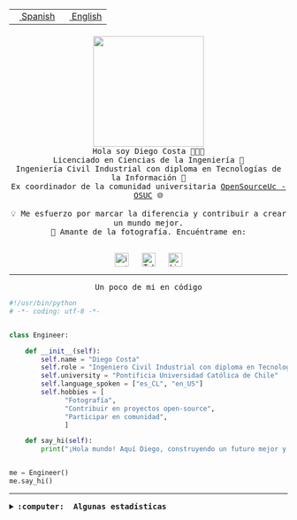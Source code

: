<table border="0"  align="right">
 <tr><td><a href="README.md"><img src="https://upload.wikimedia.org/wikipedia/commons/thumb/8/89/Bandera_de_Espa%C3%B1a.svg/1200px-Bandera_de_Espa%C3%B1a.svg.png" height="10"> Spanish</a></td>
 <td><a href="README.en.md"><img src="https://upload.wikimedia.org/wikipedia/commons/a/a4/Flag_of_the_United_States.svg" height="10"> English</a></td></tr>
</table><br><br><br>

<p align="center">
  <img src="https://github.com/diegocostares/diegocostares/blob/main/Images/aaa2.gif?raw=true" height="200px" weight="200px">
  <br><samp>
    Hola soy Diego Costa 👨🏻‍💻<br>
    Licenciado en Ciencias de la Ingeniería 🤖<br>
    Ingeniería Civil Industrial con diploma en Tecnologías de la Información 🧠<br>
    Ex coordinador de la comunidad universitaria <a href="https://github.com/open-source-uc">OpenSourceUc - OSUC</a> 🌐<br>
  <br>
    💡 Me esfuerzo por marcar la diferencia y contribuir a crear un mundo mejor.<br>
    📸 Amante de la fotografía. Encuéntrame en: <br>
  <br></samp>
</p>

<p align="center">
   <a href="https://instagram.com/diegocosta_no" target="blank">
      <img align="center" src="https://cdn.jsdelivr.net/npm/simple-icons@3.0.1/icons/instagram.svg" alt="instagram" height="25px" width="25px" />
      &#8203;
   </a>
   &nbsp; &nbsp; &nbsp;
   <a href="https://t.me/diegocosta_no" target="blank">
      <img align="center" alt="Telegram" width="25px" src="https://icons-for-free.com/iconfiles/png/512/Telegram-1324888767380505522.png" />
      &#8203;
   </a>
   &nbsp; &nbsp; &nbsp;
   <a href="https://www.linkedin.com/in/diegocostar/" target="blank">
      <img align="center" alt="LinkedIn" width="25px" src="https://img.icons8.com/metro/452/linkedin.png" />
      &#8203;
   </a>
</p>

---

<p align="center"><front size="25"><samp>Un poco de mi en código</samp></front></p>

```python
#!/usr/bin/python
# -*- coding: utf-8 -*-


class Engineer:

    def __init__(self):
        self.name = "Diego Costa"
        self.role = "Ingeniero Civil Industrial con diploma en Tecnologías de la Información"
        self.university = "Pontificia Universidad Católica de Chile"
        self.language_spoken = ["es_CL", "en_US"]
        self.hobbies = [
              "Fotografía",
              "Contribuir en proyectos open-source",
              "Participar en comunidad",
              ]

    def say_hi(self):
        print("¡Hola mundo! Aquí Diego, construyendo un futuro mejor y cambiando el mundo.")


me = Engineer()
me.say_hi()
```

---

<details>
  <summary><b><samp>:computer: &nbsp;Algunas estadísticas</samp></b></summary>
  <br/></p>

<!--START_SECTION:waka-->
![Code Time](http://img.shields.io/badge/Code%20Time-1%2C973%20hrs%2041%20mins-blue)

📅 **Soy más productivo los Miércoles** 

```text
Lunes                    16886 commits       █░░░░░░░░░░░░░░░░░░░░░░░░   05.71 % 
Martes                   14145 commits       █░░░░░░░░░░░░░░░░░░░░░░░░   04.78 % 
Miércoles                90970 commits       ████████░░░░░░░░░░░░░░░░░   30.76 % 
Jueves                   81075 commits       ███████░░░░░░░░░░░░░░░░░░   27.41 % 
Viernes                  84793 commits       ███████░░░░░░░░░░░░░░░░░░   28.67 % 
Sábado                   7512 commits        █░░░░░░░░░░░░░░░░░░░░░░░░   02.54 % 
Domingo                  395 commits         ░░░░░░░░░░░░░░░░░░░░░░░░░   00.13 % 
```


📊 **Esta semana me dediqué a** 

```text
🐱‍💻 Proyectos: 
buk-webapp               8 hrs 46 mins       ████████████████████░░░░░   78.83 % 
seminario_ia             1 hr 32 mins        ███░░░░░░░░░░░░░░░░░░░░░░   13.89 % 
testing                  48 mins             ██░░░░░░░░░░░░░░░░░░░░░░░   07.28 % 
```


 Last Updated on 05/11/2024 22:00:52 UTC
<!--END_SECTION:waka-->

<p align="center"> <img src="https://github-readme-stats.vercel.app/api?username=diegocostares&show_icons=true&theme=ayu-mirage" alt="abhisheknaiidu" /></p>

</details>
